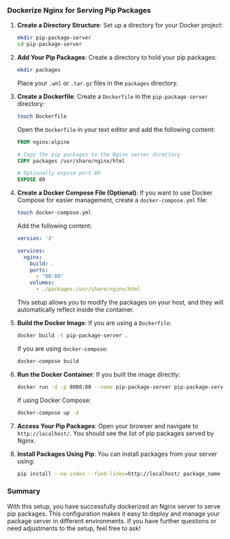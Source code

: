 ### Dockerize Nginx for Serving Pip Packages

1. **Create a Directory Structure**:
   Set up a directory for your Docker project:
   ```bash
   mkdir pip-package-server
   cd pip-package-server
   ```

2. **Add Your Pip Packages**:
   Create a directory to hold your pip packages:
   ```bash
   mkdir packages
   ```
   Place your `.whl` or `.tar.gz` files in the `packages` directory.

3. **Create a Dockerfile**:
   Create a `Dockerfile` in the `pip-package-server` directory:
   ```bash
   touch Dockerfile
   ```

   Open the `Dockerfile` in your text editor and add the following content:
   ```dockerfile
   FROM nginx:alpine

   # Copy the pip packages to the Nginx server directory
   COPY packages /usr/share/nginx/html

   # Optionally expose port 80
   EXPOSE 80
   ```

4. **Create a Docker Compose File (Optional)**:
   If you want to use Docker Compose for easier management, create a `docker-compose.yml` file:
   ```bash
   touch docker-compose.yml
   ```

   Add the following content:
   ```yaml
   version: '3'

   services:
     nginx:
       build: .
       ports:
         - "80:80"
       volumes:
         - ./packages:/usr/share/nginx/html
   ```

   This setup allows you to modify the packages on your host, and they will automatically reflect inside the container.

5. **Build the Docker Image**:
   If you are using a `Dockerfile`:
   ```bash
   docker build -t pip-package-server .
   ```

   If you are using `docker-compose`:
   ```bash
   docker-compose build
   ```

6. **Run the Docker Container**:
   If you built the image directly:
   ```bash
   docker run -d -p 8000:80 --name pip-package-server pip-package-server
   ```

   If using Docker Compose:
   ```bash
   docker-compose up -d
   ```

7. **Access Your Pip Packages**:
   Open your browser and navigate to `http://localhost/`. You should see the list of pip packages served by Nginx.

8. **Install Packages Using Pip**:
   You can install packages from your server using:
   ```bash
   pip install --no-index --find-links=http://localhost/ package_name
   ```

### Summary

With this setup, you have successfully dockerized an Nginx server to serve pip packages. This configuration makes it easy to deploy and manage your package server in different environments. If you have further questions or need adjustments to the setup, feel free to ask!
